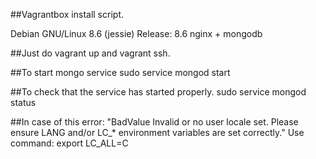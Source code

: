 ##Vagrantbox install script.

Debian GNU/Linux 8.6 (jessie)
Release:	8.6
nginx + mongodb

##Just do vagrant up and vagrant ssh.

##To start mongo service
sudo service mongod start

##To check that the service has started properly.
sudo service mongod status

##In case of this error:
"BadValue Invalid or no user locale set. Please ensure LANG and/or LC_* environment variables are set correctly."
Use command: export LC_ALL=C
